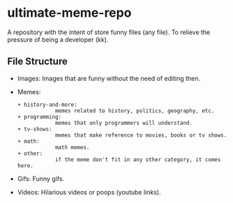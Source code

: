 # ultimate-meme-repo
A repository with the intent of store funny files (any file).
To relieve the pressure of being a developer (kk).

## File Structure
- Images:
    Images that are funny without the need of editing then.
    
- Memes:
    ```
    + history-and-more: 
                memes related to history, politics, geography, etc.
    + programming: 
                memes that only programmers will understand.
    + tv-shows:
                memes that make reference to movies, books or tv shows.
    + math:
                math memes.
    + other:
                if the meme don't fit in any other category, it comes here.
    ```
    
- Gifs:
    Funny gifs.
    
- Videos:
    Hilarious videos or poops (youtube links).

